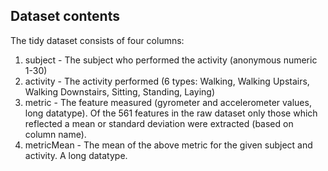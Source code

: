 
## Dataset contents
The tidy dataset consists of four columns:
  1. subject - The subject who performed the activity (anonymous numeric 1-30)
  2. activity - The activity performed (6 types: Walking, Walking Upstairs, Walking Downstairs, Sitting, Standing, Laying)
  3. metric - The feature measured (gyrometer and accelerometer values, long datatype). Of the 561 features in the raw dataset only those which reflected a mean or standard deviation were extracted (based on column name).
  4. metricMean - The mean of the above metric for the given subject and activity. A long datatype.
